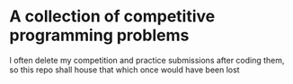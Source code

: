 # A collection of competitive programming problems

 I often delete my competition and practice submissions after coding them, so this repo shall house that which once would have been lost